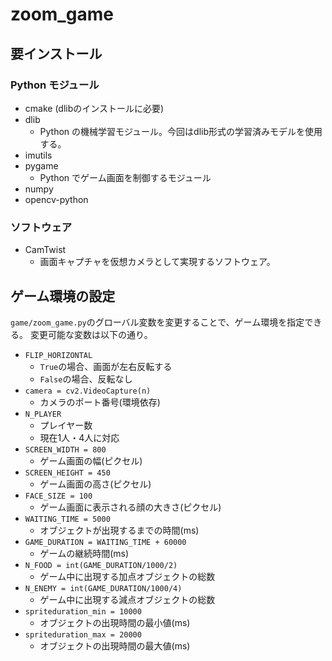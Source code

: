 # zoom_game

## 要インストール
### Python モジュール
- cmake (dlibのインストールに必要)
- dlib
  - Python の機械学習モジュール。今回はdlib形式の学習済みモデルを使用する。
- imutils
- pygame
  - Python でゲーム画面を制御するモジュール
- numpy
- opencv-python

### ソフトウェア
- CamTwist
  - 画面キャプチャを仮想カメラとして実現するソフトウェア。

## ゲーム環境の設定
`game/zoom_game.py`のグローバル変数を変更することで、ゲーム環境を指定できる。
変更可能な変数は以下の通り。

- `FLIP_HORIZONTAL`
  - `True`の場合、画面が左右反転する
  - `False`の場合、反転なし
- `camera = cv2.VideoCapture(n)`
  - カメラのポート番号(環境依存)
- `N_PLAYER`
  - プレイヤー数
  - 現在1人・4人に対応
- `SCREEN_WIDTH = 800`
  - ゲーム画面の幅(ピクセル)
- `SCREEN_HEIGHT = 450`
  - ゲーム画面の高さ(ピクセル)
- `FACE_SIZE = 100`
  - ゲーム画面に表示される顔の大きさ(ピクセル)
- `WAITING_TIME = 5000`
  - オブジェクトが出現するまでの時間(ms)
- `GAME_DURATION = WAITING_TIME + 60000`
  - ゲームの継続時間(ms)
- `N_FOOD = int(GAME_DURATION/1000/2)`
  - ゲーム中に出現する加点オブジェクトの総数
- `N_ENEMY = int(GAME_DURATION/1000/4)`
  - ゲーム中に出現する減点オブジェクトの総数
- `spriteduration_min = 10000`
  - オブジェクトの出現時間の最小値(ms)
- `spriteduration_max = 20000`
  - オブジェクトの出現時間の最大値(ms)
